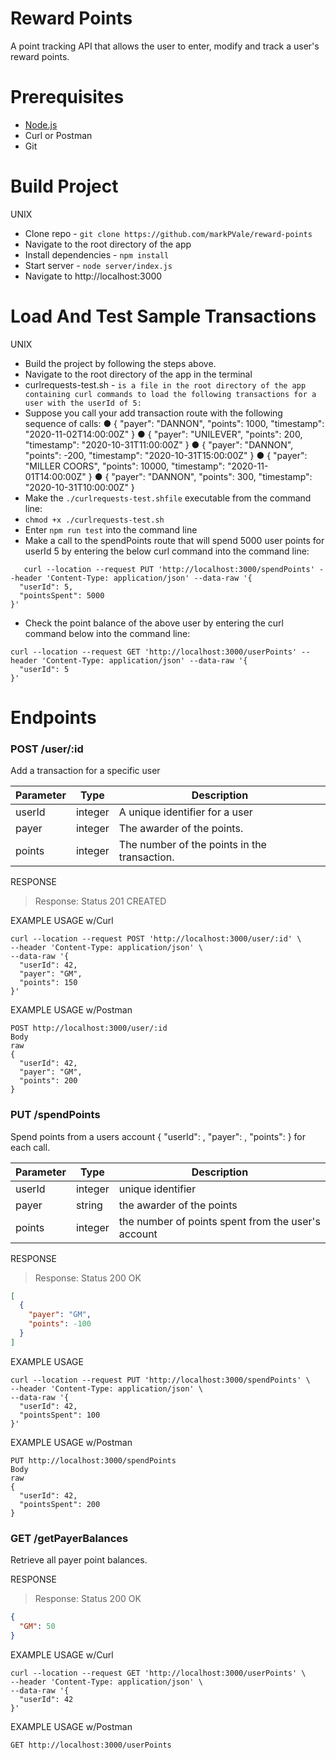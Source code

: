 # Reward Points
A point tracking API that allows the user to enter, modify and track a user's reward points.

# Prerequisites
- [Node.js](https://nodejs.org/en/)
- Curl or Postman
- Git

# Build Project
 UNIX
 - Clone repo - `git clone https://github.com/markPVale/reward-points`
 - Navigate to the root directory of the app
 - Install dependencies - `npm install`
 - Start server - `node server/index.js`
 - Navigate to http://localhost:3000

# Load And Test Sample Transactions
 UNIX
 - Build the project by following the steps above.
 - Navigate to the root directory of the app in the terminal
 - curlrequests-test.sh - `is a file in the root directory of the app containing curl commands
 to load the following transactions for a user with the userId of 5:`
 -   Suppose you call your add transaction route with the following sequence of calls:
● { "payer": "DANNON", "points": 1000, "timestamp": "2020-11-02T14:00:00Z" }
● { "payer": "UNILEVER", "points": 200, "timestamp": "2020-10-31T11:00:00Z" }
● { "payer": "DANNON", "points": -200, "timestamp": "2020-10-31T15:00:00Z" }
● { "payer": "MILLER COORS", "points": 10000, "timestamp": "2020-11-01T14:00:00Z" }
● { "payer": "DANNON", "points": 300, "timestamp": "2020-10-31T10:00:00Z" }
 - Make the `./curlrequests-test.shfile` executable from the command line:
 - `chmod +x ./curlrequests-test.sh`
 - Enter `npm run test` into the command line
 - Make a call to the spendPoints route that will spend 5000 user points for userId 5 
 by entering the below curl command into the command line: 
```
   curl --location --request PUT 'http://localhost:3000/spendPoints' --header 'Content-Type: application/json' --data-raw '{
  "userId": 5,
  "pointsSpent": 5000
}'
```
 - Check the point balance of the above user by entering the curl command below into the 
 command line:
 
```
curl --location --request GET 'http://localhost:3000/userPoints' --header 'Content-Type: application/json' --data-raw '{
  "userId": 5 
}'
```

# Endpoints
### POST /user/:id
Add a transaction for a specific user

Parameter |   Type   | Description
----------|----------|------------
userId    | integer  | A unique identifier for a user
payer     | integer  | The awarder of the points.
points    | integer  | The number of the points in the transaction.

RESPONSE
> Response: Status 201 CREATED

EXAMPLE USAGE w/Curl
```
curl --location --request POST 'http://localhost:3000/user/:id' \
--header 'Content-Type: application/json' \
--data-raw '{
  "userId": 42,
  "payer": "GM",
  "points": 150
}'
```

EXAMPLE USAGE w/Postman
```
POST http://localhost:3000/user/:id
Body
raw
{
  "userId": 42,
  "payer": "GM",
  "points": 200
}
```

### PUT /spendPoints
Spend points from a users account { "userId": <integer>, "payer": <string>, "points": <integer> } for each call.

Parameter |   Type  | Description
----------|---------|------------
userId    | integer | unique identifier
payer     | string  | the awarder of the points
points    | integer | the number of points spent from the user's account

RESPONSE
> Response: Status 200 OK
```json
[
  {
    "payer": "GM",
    "points": -100
  }
]
```

EXAMPLE USAGE
```
curl --location --request PUT 'http://localhost:3000/spendPoints' \
--header 'Content-Type: application/json' \
--data-raw '{
  "userId": 42,
  "pointsSpent": 100
}'

```
EXAMPLE USAGE w/Postman
```
PUT http://localhost:3000/spendPoints
Body
raw
{
  "userId": 42,
  "pointsSpent": 200
}
```

### GET /getPayerBalances
Retrieve all payer point balances.

RESPONSE
> Response: Status 200 OK
```json
{
  "GM": 50
}
```

EXAMPLE USAGE w/Curl
```
curl --location --request GET 'http://localhost:3000/userPoints' \
--header 'Content-Type: application/json' \
--data-raw '{
  "userId": 42
}'

```

EXAMPLE USAGE w/Postman
```
GET http://localhost:3000/userPoints
```



